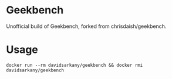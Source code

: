 # Geekbench

Unofficial build of Geekbench, forked from chrisdaish/geekbench.

# Usage
```
docker run --rm davidsarkany/geekbench && docker rmi davidsarkany/geekbench
```
